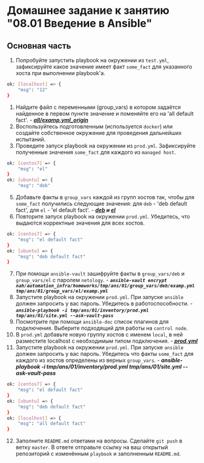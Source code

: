 # Домашнее задание к занятию "08.01 Введение в Ansible"

## Основная часть
1. Попробуйте запустить playbook на окружении из `test.yml`, зафиксируйте какое значение имеет факт `some_fact` для указанного хоста при выполнении playbook'a.

```bash
ok: [localhost] => {
    "msg": "12"
}
```

1. Найдите файл с переменными (group_vars) в котором задаётся найденное в первом пункте значение и поменяйте его на 'all default fact'. - _**[all/examp.yml_origin](automation_infra/homeworks/tmp/ans/01/group_vars/all/examp.yml_origin)**_
2. Воспользуйтесь подготовленным (используется `docker`) или создайте собственное окружение для проведения дальнейших испытаний.
3. Проведите запуск playbook на окружении из `prod.yml`. Зафиксируйте полученные значения `some_fact` для каждого из `managed host`.

```bash
ok: [centos7] => {
    "msg": "el"
}
ok: [ubuntu] => {
    "msg": "deb"
```

5. Добавьте факты в `group_vars` каждой из групп хостов так, чтобы для `some_fact` получились следующие значения: для `deb` - 'deb default fact', для `el` - 'el default fact'. - _**[deb](/automation_infra/homeworks/tmp/ans/01/group_vars/deb/examp.yml) и [el](/automation_infra/homeworks/tmp/ans/01/group_vars/el/examp.yml)**_
6. Повторите запуск playbook на окружении `prod.yml`. Убедитесь, что выдаются корректные значения для всех хостов.

```bash
ok: [centos7] => {
    "msg": "el default fact"
}
ok: [ubuntu] => {
    "msg": "deb default fact"
}
```

7. При помощи `ansible-vault` зашифруйте факты в `group_vars/deb` и `group_vars/el` с паролем `netology`. - _**`ansible-vault encrypt nah/automation_infra/homeworks/tmp/ans/01/group_vars/deb/examp.yml tmp/ans/01/group_vars/el/examp.yml`**_
8. Запустите playbook на окружении `prod.yml`. При запуске `ansible` должен запросить у вас пароль. Убедитесь в работоспособности. - _**`ansible-playbook -i tmp/ans/01/inventory/prod.yml tmp/ans/01/site.yml --ask-vault-pass`**_
9.  Посмотрите при помощи `ansible-doc` список плагинов для подключения. Выберите подходящий для работы на `control node`.
10.  В `prod.yml` добавьте новую группу хостов с именем  `local`, в ней разместите localhost с необходимым типом подключения. - _**[prod.yml](/automation_infra/homeworks/tmp/ans/01/inventory/prod.yml)**_
11.  Запустите playbook на окружении `prod.yml`. При запуске `ansible` должен запросить у вас пароль. Убедитесь что факты `some_fact` для каждого из хостов определены из верных `group_vars`. - _**ansible-playbook -i tmp/ans/01/inventory/prod.yml tmp/ans/01/site.yml --ask-vault-pass**_

```bash
ok: [centos7] => {
    "msg": "el default fact"
}
ok: [ubuntu] => {
    "msg": "deb default fact"
}
ok: [localhost] => {
    "msg": "all default fact"
}
```

12.  Заполните `README.md` ответами на вопросы. Сделайте `git push` в ветку `master`. В ответе отправьте ссылку на ваш открытый репозиторий с изменённым `playbook` и заполненным `README.md`.
